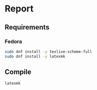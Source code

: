 # Report

## Requirements

### Fedora

```sh
sudo dnf install -y texlive-scheme-full
sudo dnf install -y latexmk
```

## Compile

```sh
latexmk
```

